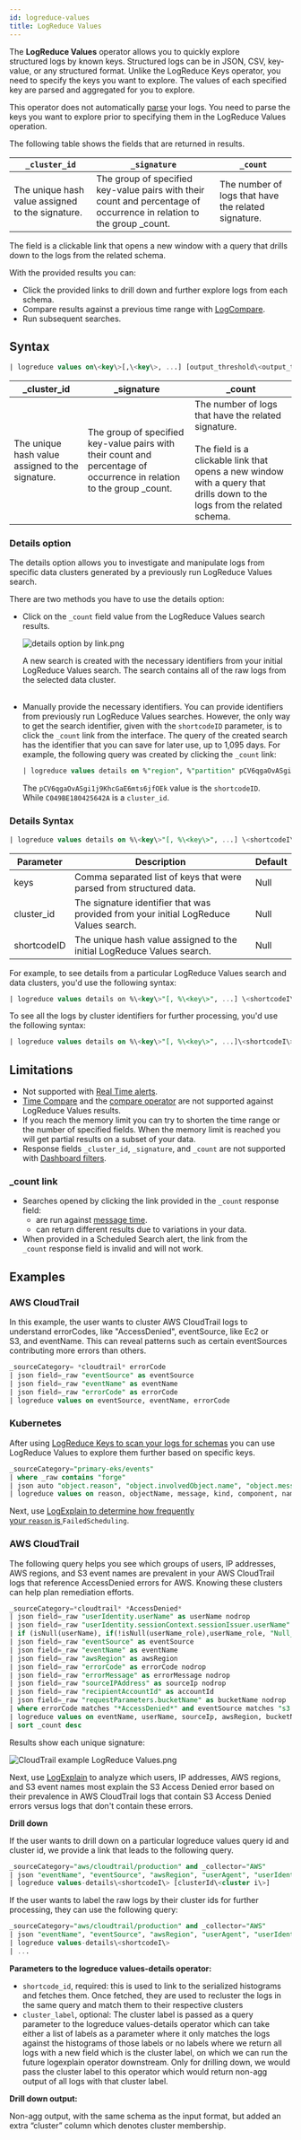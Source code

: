 ```yaml
---
id: logreduce-values
title: LogReduce Values
---
```




The **LogReduce Values** operator allows you to quickly explore structured logs by known keys. Structured logs can be in JSON, CSV, key-value, or any structured format. Unlike the LogReduce Keys operator, you need to specify the keys you want to explore. The values of each specified key are parsed and aggregated for you to explore.

This operator does not automatically [parse](/docs/search/search-query-language/parse-operators) your logs. You need to parse the keys you want to explore prior to specifying them in the LogReduce Values operation. 

The following table shows the fields that are returned in results.

| `_cluster_id` | `_signature` | `_count` |
| -- | -- | -- |
| The unique hash value assigned to the signature. | The group of specified key-value pairs with their count and percentage of occurrence in relation to the group _count. | The number of logs that have the related signature. |

The field is a clickable link that opens a new window with a query that drills down to the logs from the related schema.

With the provided results you can:

* Click the provided links to drill down and further explore logs from each schema.
* Compare results against a previous time range with [LogCompare](/docs/search/logcompare).
* Run subsequent searches.

## Syntax

```sql
| logreduce values on\<key\>[,\<key\>, ...] [output_threshold\<output_threshol\>]
```

| _cluster_id | _signature | _count |
| -- | -- | -- |
| The unique hash value assigned to the signature. | The group of specified key-value pairs with their count and percentage of occurrence in relation to the group _count. | The number of logs that have the related signature.<br/><br/>The field is a clickable link that opens a new window with a query that drills down to the logs from the related schema. |

### Details option

The details option allows you to investigate and manipulate logs from specific data clusters generated by a previously run LogReduce Values search.

There are two methods you have to use the details option:

* Click on the `_count` field value from the LogReduce Values search results.  

    ![details option by link.png](/img/search/behavior-insights/details-option-by-link.png)  

    A new search is created with the necessary identifiers from your initial LogReduce Values search. The search contains all of the raw logs from the selected data cluster.  
     
* Manually provide the necessary identifiers. You can provide identifiers from previously run LogReduce Values searches. However, the only way to get the search identifier, given with the `shortcodeID` parameter, is to click the `_count` link from the interface. The query of the created search has the identifier that you can save for later use, up to 1,095 days. For example, the following query was created by clicking the `_count` link:  

    ```sql
    | logreduce values details on %"region", %"partition" pCV6qgaOvASgi1j9KhcGaE6mts6jfOEk "C049BE180425642A"
    ```  

    The `pCV6qgaOvASgi1j9KhcGaE6mts6jfOEk` value is the `shortcodeID`. While `C049BE180425642A` is a `cluster_id`.

### Details Syntax

```sql
| logreduce values details on %\<key\>"[, %\<key\>", ...] \<shortcodeI\> \<cluster_id\>,\<cluster_id\>, ...]
```

| Parameter   | Description | Default |
| -- | -- | -- |
| keys | Comma separated list of keys that were parsed from structured data. | Null |
| cluster_id  | The signature identifier that was provided from your initial LogReduce Values search. | Null |
| shortcodeID | The unique hash value assigned to the initial LogReduce Values search.  | Null |

For example, to see details from a particular LogReduce Values search and data clusters, you'd use the following syntax: 

```sql
| logreduce values details on %\<key\>"[, %\<key\>", ...] \<shortcodeI\> \<cluster_id\>,\<cluster_id\>, ...]
```

To see all the logs by cluster identifiers for further processing, you'd use the following syntax:

```sql
| logreduce values details on %\<key\>"[, %\<key\>", ...]\<shortcodeI\>
```

## Limitations

* Not supported with [Real Time alerts](/docs/alerts/scheduled-searches/faq#real-time-alert-with-greater-than-1000-results).
* [Time Compare](../time-compare.md) and the [compare operator](../search-query-language/search-operators/compare.md) are not supported against LogReduce Values results.
* If you reach the memory limit you can try to shorten the time range or the number of specified fields. When the memory limit is reached you will get partial results on a subset of your data.
* Response fields `_cluster_id`, `_signature`, and `_count` are not supported with [Dashboard filters](../../dashboards/edit-dashboards/use-filters-dashboards.md).

### _count link 

* Searches opened by clicking the link provided in the `_count` response field:
    * are run against [message time](../get-started-with-search/search-basics/built-in-metadata.md).
    * can return different results due to variations in your data.
* When provided in a Scheduled Search alert, the link from the `_count` response field is invalid and will not work.

## Examples

### AWS CloudTrail

In this example, the user wants to cluster AWS CloudTrail logs to understand errorCodes, like "AccessDenied", eventSource, like Ec2 or S3, and eventName. This can reveal patterns such as certain eventSources contributing more errors than others.

```sql
_sourceCategory= *cloudtrail* errorCode
| json field=_raw "eventSource" as eventSource
| json field=_raw "eventName" as eventName
| json field=_raw "errorCode" as errorCode
| logreduce values on eventSource, eventName, errorCode
```

### Kubernetes

After using [LogReduce Keys to scan your logs for schemas](logreduce-keys.md) you can use LogReduce Values to explore them further based on specific keys.

```sql
_sourceCategory="primary-eks/events"
| where _raw contains "forge"
| json auto "object.reason", "object.involvedObject.name", "object.message", "object.involvedobject.kind", "object.source.component", "object.metadata.namespace" as reason, objectName, message, kind, component, namespace
| logreduce values on reason, objectName, message, kind, component, namespace
```

Next, use [LogExplain to determine how frequently your `reason` is ](logexplain.md)`FailedScheduling`.  

### AWS CloudTrail

The following query helps you see which groups of users, IP addresses, AWS regions, and S3 event names are prevalent in your AWS CloudTrail logs that reference AccessDenied errors for AWS. Knowing these clusters can help plan remediation efforts.

```sql
_sourceCategory=*cloudtrail* *AccessDenied*
| json field=_raw "userIdentity.userName" as userName nodrop
| json field=_raw "userIdentity.sessionContext.sessionIssuer.userName" as userName_role nodrop
| if (isNull(userName), if(!isNull(userName_role),userName_role, "Null_UserName"), userName) as userName 
| json field=_raw "eventSource" as eventSource
| json field=_raw "eventName" as eventName
| json field=_raw "awsRegion" as awsRegion
| json field=_raw "errorCode" as errorCode nodrop
| json field=_raw "errorMessage" as errorMessage nodrop
| json field=_raw "sourceIPAddress" as sourceIp nodrop
| json field=_raw "recipientAccountId" as accountId
| json field=_raw "requestParameters.bucketName" as bucketName nodrop
| where errorCode matches "*AccessDenied*" and eventSource matches "s3.amazonaws.com"  and accountId matches "*"
| logreduce values on eventName, userName, sourceIp, awsRegion, bucketName
| sort _count desc
```

Results show each unique signature:

![CloudTrail example LogReduce Values.png](/img/search/behavior-insights/CloudTrail-example-LogReduce-Values.png)

Next, use [LogExplain](logexplain.md) to analyze which users, IP addresses, AWS regions, and S3 event names most explain the S3 Access Denied error based on their prevalence in AWS CloudTrail logs that contain S3 Access Denied errors versus logs that don't contain these errors.

**Drill down**

If the user wants to drill down on a particular logreduce values query id and cluster id, we provide a link that leads to the following query. 

```sql
_sourceCategory="aws/cloudtrail/production" and _collector="AWS"
| json "eventName", "eventSource", "awsRegion", "userAgent", "userIdentity.type", "managementEvent", "readOnly"
| logreduce values-details\<shortcodeI\> [clusterId\<cluster i\>]
```

If the user wants to label the raw logs by their cluster ids for further processing, they can use the following query:

```sql
_sourceCategory="aws/cloudtrail/production" and _collector="AWS"
| json "eventName", "eventSource", "awsRegion", "userAgent", "userIdentity.type", "managementEvent", "readOnly"
| logreduce values-details\<shortcodeI\>
| ...
```

**Parameters to the logreduce values-details operator:**

* `shortcode_id`, required: this is used to link to the serialized histograms and fetches them. Once fetched, they are used to recluster the logs in the same query and match them to their respective clusters
* `cluster_label`, optional: The cluster label is passed as a query parameter to the logreduce values-details operator which can take either a list of labels as a parameter where it only matches the logs against the histograms of those labels or no labels where we return all logs with a new field which is the cluster label, on which we can run the future logexplain operator downstream. Only for drilling down, we would pass the cluster label to this operator which would return non-agg output of all logs with that cluster label.

**Drill down output:**

Non-agg output, with the same schema as the input format, but added an extra “cluster” column which denotes cluster membership.
